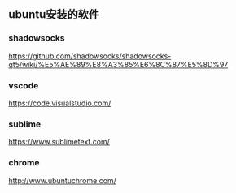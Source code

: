 ## ubuntu安装的软件

### shadowsocks
https://github.com/shadowsocks/shadowsocks-qt5/wiki/%E5%AE%89%E8%A3%85%E6%8C%87%E5%8D%97

### vscode
https://code.visualstudio.com/

### sublime
https://www.sublimetext.com/

### chrome
http://www.ubuntuchrome.com/


